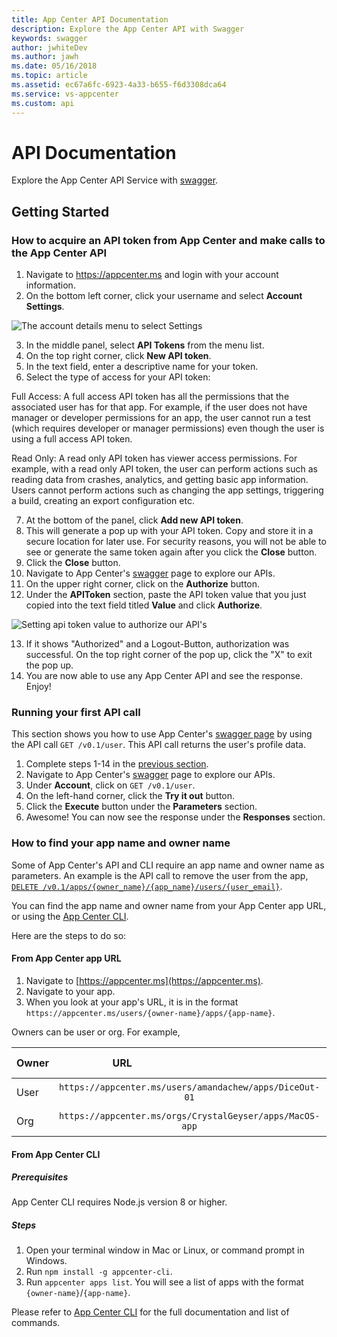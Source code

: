 ```yaml
---
title: App Center API Documentation
description: Explore the App Center API with Swagger
keywords: swagger
author: jwhiteDev
ms.author: jawh
ms.date: 05/16/2018
ms.topic: article
ms.assetid: ec67a6fc-6923-4a33-b655-f6d3308dca64
ms.service: vs-appcenter
ms.custom: api
---
```


# API Documentation

Explore the App Center API Service with [swagger](https://openapi.appcenter.ms).

## Getting Started

### <a name="section1"/>How to acquire an API token from App Center and make calls to the App Center API
1.  Navigate to https://appcenter.ms and login with your account information.
2.  On the bottom left corner, click your username and select **Account Settings**.

  ![The account details menu to select Settings](~/api-docs/images/mc_menu_dialog.PNG)

3.  In the middle panel, select **API Tokens** from the menu list.
4.  On the top right corner, click **New API token**.
5.  In the text field, enter a descriptive name for your token.
6.  Select the type of access for your API token:
  
  Full Access: A full access API token has all the permissions that the associated user has for that app. For example, if the user does not have manager or developer permissions for an app, the user cannot run a test (which requires developer or manager permissions) even though the user is using a full access API token.

  Read Only: A read only API token has viewer access permissions. For example, with a read only API token, the user can perform actions such as reading data from crashes, analytics, and getting basic app information. Users cannot perform actions such as changing the app settings, triggering a build, creating an export configuration etc.
  
7.  At the bottom of the panel, click **Add new API token**.
8.  This will generate a pop up with your API token. Copy and store it in a secure location for later use. For security reasons, you will not be able to see or generate the same token again after you click the **Close** button.
9.  Click the **Close** button.
10. Navigate to App Center's [swagger](https://openapi.appcenter.ms) page to explore our APIs.
11. On the upper right corner, click on the **Authorize** button.
12. Under the **APIToken** section, paste the API token value that you just copied into the text field titled **Value** and click **Authorize**.

  ![Setting api token value to authorize our API's](~/api-docs/images/authorization_withtoken.PNG)

13. If it shows "Authorized" and a Logout-Button, authorization was successful. On the top right corner of the pop up, click the "X" to exit the pop up.
14. You are now able to use any App Center API and see the response. Enjoy!

### Running your first API call

This section shows you how to use App Center's [swagger page](https://openapi.appcenter.ms) by using the API call `GET /v0.1/user`. This API call returns the user's profile data.

1. Complete steps 1-14 in the [previous section](#section1).
2. Navigate to App Center's [swagger](https://openapi.appcenter.ms) page to explore our APIs.
3. Under **Account**, click on `GET /v0.1/user`.
4. On the left-hand corner, click the **Try it out** button.
5. Click the **Execute** button under the **Parameters** section.
6. Awesome! You can now see the response under the **Responses** section.

### How to find your app name and owner name

Some of App Center's API and CLI require an app name and owner name as parameters. An example is the API call to remove the user from the app, [`DELETE /v0.1/apps/{owner_name}/{app_name}/users/{user_email}`](https://openapi.appcenter.ms/#/account/apps_removeUser).

You can find the app name and owner name from your App Center app URL, or using the [App Center CLI](https://github.com/Microsoft/appcenter-cli).

Here are the steps to do so:

#### From App Center app URL

1. Navigate to [https://appcenter.ms](https://appcenter.ms).
2. Navigate to your app.
3. When you look at your app's URL, it is in the format `https://appcenter.ms/users/{owner-name}/apps/{app-name}`.

Owners can be user or org. For example,

| Owner| URL                                                   | Owner name     | App name   |
| -----|:-----------------------------------------------------:|:--------------:| ----------:|
| User | `https://appcenter.ms/users/amandachew/apps/DiceOut-01` | amandachew     | DiceOut-01 |
| Org  | `https://appcenter.ms/orgs/CrystalGeyser/apps/MacOS-app` | CrystalGeyser | MacOS-app  |

#### From App Center CLI

##### Prerequisites
App Center CLI requires Node.js version 8 or higher.

##### Steps
1. Open your terminal window in Mac or Linux, or command prompt in Windows.
2. Run `npm install -g appcenter-cli`.
3. Run `appcenter apps list`. You will see a list of apps with the format `{owner-name}`/`{app-name}`.

Please refer to [App Center CLI](https://github.com/Microsoft/appcenter-cli) for the full documentation and list of commands.
